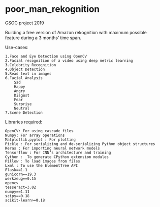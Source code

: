 # poor_man_rekognition
GSOC project 2019

Building a free version of Amazon rekognition with maximum possible feature during a 3 months’ time span.

Use-cases:

   	1.Face and Eye Detection using OpenCV
	2.Facial recognition of a video using deep metric learning
	3.Celebrity Recognition
 	4.Object Detection
	5.Read text in images
 	6.Facial Analysis
 		Sad
 		Happy
 		Angry
 		Disgust
 		Fear
 		Surprise
 		Neutral
 	7.Scene Detection

Libraries required:

	OpenCV: For using cascade files
	Numpy: For array operations
	Matplotlib.pyplot : For plotting
	Pickle : For serializing and de-serializing Python object structures
	Keras : For importing neural network models 
	Tensorflow : For CNN’s architecture and training
	Cython :  To generate CPython extension modules
	Pillow : To load images from files
	Lxml : To use the ElementTree API
	Flask==1.1
	gunicorn==19.3
	werkzeug==0.15
	opencv
	tesseract=3.02
	numpy==1.11
	scipy==0.18
	scikit-learn>=0.18


